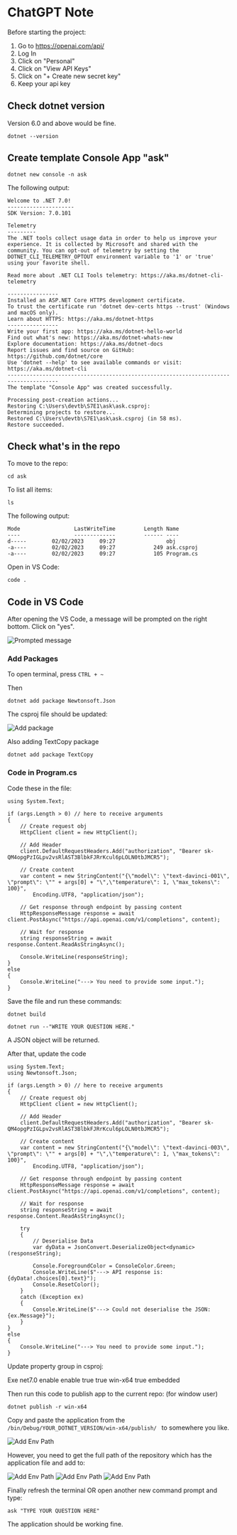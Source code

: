 # ChatGPT Note

Before starting the project:

1. Go to https://openai.com/api/
2. Log In
3. Click on "Personal"
4. Click on "View API Keys"
5. Click on "+ Create new secret key"
6. Keep your api key

## Check dotnet version

Version 6.0 and above would be fine.

    dotnet --version

## Create template Console App "ask"

    dotnet new console -n ask

The following output:

    Welcome to .NET 7.0!
    ---------------------
    SDK Version: 7.0.101

    Telemetry
    ---------
    The .NET tools collect usage data in order to help us improve your experience. It is collected by Microsoft and shared with the community. You can opt-out of telemetry by setting the DOTNET_CLI_TELEMETRY_OPTOUT environment variable to '1' or 'true' using your favorite shell.

    Read more about .NET CLI Tools telemetry: https://aka.ms/dotnet-cli-telemetry

    ----------------
    Installed an ASP.NET Core HTTPS development certificate.
    To trust the certificate run 'dotnet dev-certs https --trust' (Windows and macOS only).
    Learn about HTTPS: https://aka.ms/dotnet-https
    ----------------
    Write your first app: https://aka.ms/dotnet-hello-world
    Find out what's new: https://aka.ms/dotnet-whats-new
    Explore documentation: https://aka.ms/dotnet-docs
    Report issues and find source on GitHub: https://github.com/dotnet/core
    Use 'dotnet --help' to see available commands or visit: https://aka.ms/dotnet-cli
    --------------------------------------------------------------------------------------
    The template "Console App" was created successfully.

    Processing post-creation actions...
    Restoring C:\Users\devtb\S7E1\ask\ask.csproj:
    Determining projects to restore...
    Restored C:\Users\devtb\S7E1\ask\ask.csproj (in 58 ms).
    Restore succeeded.

## Check what's in the repo

To move to the repo:

    cd ask

To list all items:

    ls

The following output:

    Mode                 LastWriteTime         Length Name
    ----                 -------------         ------ ----
    d-----        02/02/2023     09:27                obj
    -a----        02/02/2023     09:27            249 ask.csproj
    -a----        02/02/2023     09:27            105 Program.cs

Open in VS Code:

    code .

## Code in VS Code

After opening the VS Code, a message will be prompted on the right bottom. Click on "yes".

![Prompted message](https://github.com/tzubindev/chatgpt/blob/main/resource/prompted_message.png?raw=true)

### Add Packages

To open terminal, press `CTRL + ~`

Then

    dotnet add package Newtonsoft.Json

The csproj file should be updated:

![Add package](https://github.com/tzubindev/chatgpt/blob/main/resource/add_package_newtonsoftjson.png?raw=true)

Also adding TextCopy package

    dotnet add package TextCopy

### Code in Program.cs

Code these in the file:

    using System.Text;

    if (args.Length > 0) // here to receive arguments
    {
        // Create request obj
        HttpClient client = new HttpClient();

        // Add Header
        client.DefaultRequestHeaders.Add("authorization", "Bearer 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");

        // Create content
        var content = new StringContent("{\"model\": \"text-davinci-001\", \"prompt\": \"" + args[0] + "\",\"temperature\": 1, \"max_tokens\": 100}",
            Encoding.UTF8, "application/json");

        // Get response through endpoint by passing content
        HttpResponseMessage response = await client.PostAsync("https://api.openai.com/v1/completions", content);

        // Wait for response
        string responseString = await response.Content.ReadAsStringAsync();

        Console.WriteLine(responseString);
    }
    else
    {
        Console.WriteLine("---> You need to provide some input.");
    }

Save the file and run these commands:

    dotnet build

    dotnet run --"WRITE YOUR QUESTION HERE."

A JSON object will be returned.

After that, update the code

    using System.Text;
    using Newtonsoft.Json;

    if (args.Length > 0) // here to receive arguments
    {
        // Create request obj
        HttpClient client = new HttpClient();

        // Add Header
        client.DefaultRequestHeaders.Add("authorization", "Bearer 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");

        // Create content
        var content = new StringContent("{\"model\": \"text-davinci-003\", \"prompt\": \"" + args[0] + "\",\"temperature\": 1, \"max_tokens\": 100}",
            Encoding.UTF8, "application/json");

        // Get response through endpoint by passing content
        HttpResponseMessage response = await client.PostAsync("https://api.openai.com/v1/completions", content);

        // Wait for response
        string responseString = await response.Content.ReadAsStringAsync();

        try
        {
            // Deserialise Data
            var dyData = JsonConvert.DeserializeObject<dynamic>(responseString);

            Console.ForegroundColor = ConsoleColor.Green;
            Console.WriteLine($"---> API response is: {dyData!.choices[0].text}");
            Console.ResetColor();
        }
        catch (Exception ex)
        {
            Console.WriteLine($"---> Could not deserialise the JSON: {ex.Message}");
        }
    }
    else
    {
        Console.WriteLine("---> You need to provide some input.");
    }

Update property group in csproj:

  <PropertyGroup>
    <OutputType>Exe</OutputType>
    <TargetFramework>net7.0</TargetFramework>
    <ImplicitUsings>enable</ImplicitUsings>
    <Nullable>enable</Nullable>
    <PublishSingleFile>true</PublishSingleFile>
    <SelfContained>true</SelfContained>
    <RuntimeIdentifier>win-x64</RuntimeIdentifier>
    <PlubishReadyToRun>true</PlubishReadyToRun>
    <DebugType>embedded</DebugType>
  </PropertyGroup>

Then run this code to publish app to the current repo: (for window user)

    dotnet publish -r win-x64

Copy and paste the application from the `/bin/Debug/YOUR_DOTNET_VERSION/win-x64/publish/ ` to somewhere you like.

![Add Env Path](https://github.com/tzubindev/chatgpt/blob/main/resource/publish_app.png?raw=true)

However, you need to get the full path of the repository which has the application file and add to:

![Add Env Path](https://github.com/tzubindev/chatgpt/blob/main/resource/env1.png?raw=true)
![Add Env Path](https://github.com/tzubindev/chatgpt/blob/main/resource/env2.png?raw=true)
![Add Env Path](https://github.com/tzubindev/chatgpt/blob/main/resource/env3.png?raw=true)

Finally refresh the terminal OR open another new command prompt and type:

    ask "TYPE YOUR QUESTION HERE"

The application should be working fine.
